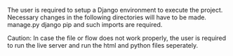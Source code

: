 The user is required to setup a Django environment to execute the project. 
Necessary changes in the following directories will have to be made.
manage.py
django
pip 
and such imports are required.

Caution: In case the file or flow does not work properly, the user is required to run the live server and run the html and python files seperately.
